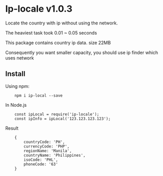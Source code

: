 # Ip-locale v1.0.3
Locate the country with ip without using the network. 

The heaviest task took 0.01 ~ 0.05 seconds

This package contains country ip data. size 22MB

Consequently you want smaller capacity, you should use ip finder which uses network

## Install
Using npm:

```shell
    npm i ip-local --save
```

In Node.js
```
    const ipLocal = require('ip-locale');    
    const ipInfo = ipLocal('123.123.123.123');
```

Result
```
    {
        countryCode: 'PH',
        currencyCode: 'PHP',
        regionName: 'Manila',
        countryName: 'Philippines',
        isoCode: 'PHL',
        phoneCode: '63' 
    }
```
